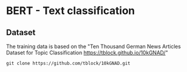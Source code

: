 # BERT - Text classification

## Dataset
The training data is based on the 
 "Ten Thousand German News Articles Dataset for Topic Classification https://tblock.github.io/10kGNAD/"
 
```
git clone https://github.com/tblock/10kGNAD.git
```

